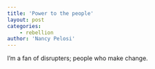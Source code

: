 ```yaml
---
title: 'Power to the people'
layout: post
categories:
    - rebellion
author: 'Nancy Pelosi'
---
```


I’m a fan of disrupters; people who make change.